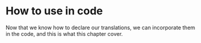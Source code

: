 # How to use in code

Now that we know how to declare our translations, we can incorporate them in the code, and this is what this chapter cover.
